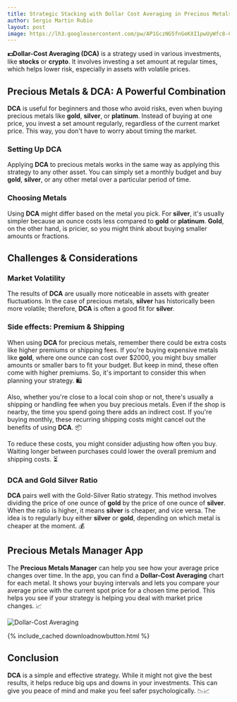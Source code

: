 ```yaml
---
title: Strategic Stacking with Dollar Cost Averaging in Precious Metals
author: Sergio Martin Rubio
layout: post
image: https://lh3.googleusercontent.com/pw/AP1GczNG5fnGeKXI1pwUyWfc8-CZ9FSHLaJjLIxC6NgtLGkuxgfq8lJmdi6vUCWqMa68WMGPvj92xT_lIfuPoSbm4ZSJu8hszNB5l5NKo5un21ibNDpSNypscVsIis6sSR9vlOXYNHS-YpRnTSD0tGfPIn7a=w1200-h628-s-no?authuser=1
---
```


**💵Dollar-Cost Averaging (DCA)** is a strategy used in various investments, like **stocks** or **crypto**. It involves investing a set amount at regular times, which helps lower risk, especially in assets with volatile prices.

## Precious Metals & DCA: A Powerful Combination

**DCA** is useful for beginners and those who avoid risks, even when buying precious metals like **gold**, **silver**, or **platinum**. Instead of buying at one price, you invest a set amount regularly, regardless of the current market price. This way, you don't have to worry about timing the market.

### Setting Up DCA

Applying **DCA** to precious metals works in the same way as applying this strategy to any other asset. You can simply set a monthly budget and buy **gold**, **silver**, or any other metal over a particular period of time.

### Choosing Metals

Using **DCA** might differ based on the metal you pick. For **silver**, it's usually simpler because an ounce costs less compared to **gold** or **platinum**. **Gold**, on the other hand, is pricier, so you might think about buying smaller amounts or fractions.

## Challenges & Considerations

### Market Volatility

The results of **DCA** are usually more noticeable in assets with greater fluctuations. In the case of precious metals, **silver** has historically been more volatile; therefore, **DCA** is often a good fit for **silver**.

### Side effects: Premium & Shipping

When using **DCA** for precious metals, remember there could be extra costs like higher premiums or shipping fees. If you're buying expensive metals like **gold**, where one ounce can cost over $2000, you might buy smaller amounts or smaller bars to fit your budget. But keep in mind, these often come with higher premiums. So, it's important to consider this when planning your strategy. 🛍️

Also, whether you're close to a local coin shop or not, there's usually a shipping or handling fee when you buy precious metals. Even if the shop is nearby, the time you spend going there adds an indirect cost. If you're buying monthly, these recurring shipping costs might cancel out the benefits of using **DCA**. 📦

To reduce these costs, you might consider adjusting how often you buy. Waiting longer between purchases could lower the overall premium and shipping costs. ⏳

### DCA and Gold Silver Ratio

**DCA** pairs well with the Gold-Silver Ratio strategy. This method involves dividing the price of one ounce of **gold** by the price of one ounce of **silver**. When the ratio is higher, it means **silver** is cheaper, and vice versa. The idea is to regularly buy either **silver** or **gold**, depending on which metal is cheaper at the moment. 💰

## Precious Metals Manager App

The **Precious Metals Manager** can help you see how your average price changes over time. In the app, you can find a **Dollar-Cost Averaging** chart for each metal. It shows your buying intervals and lets you compare your average price with the current spot price for a chosen time period. This helps you see if your strategy is helping you deal with market price changes. 📈

<img class="img-fluid" src="https://lh3.googleusercontent.com/pw/AP1GczNbbTfRHVEM_X1EGOJ3K4y4ARJHKPclv35GiXEjVaDEHYxGBbHU06wQ8GlGep9IP0jhdEHM-L-lN7m0BGA8lqEHMey0GNYYPNtJIj9AQiD-vqb6lvUYyLsgwOexfZ6v8q6BPEyrnXCSo63vyuAZtOpj=w1920-h1080-s-no?authuser=1" alt="Dollar-Cost Averaging" />

{% include_cached downloadnowbutton.html %}

## Conclusion

**DCA** is a simple and effective strategy. While it might not give the best results, it helps reduce big ups and downs in your investments. This can give you peace of mind and make you feel safer psychologically. 📉📈
